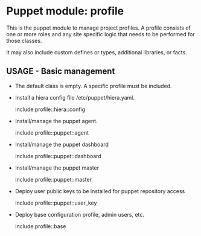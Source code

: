 # Puppet module: profile

This is the puppet module to manage project profiles. A profile consists of one
or more roles and any site specific logic that needs to be performed for those 
classes. 

It may also include custom defines or types, additional libraries, or facts.

## USAGE - Basic management

* The default class is empty. A specific profile must be included.

* Install a hiera config file /etc/puppet/hiera.yaml.

    include profile::hiera::config

* Install/manage the puppet agent.

    include profile::puppet::agent

* Install/manage the puppet dashboard

    include profile::puppet::dashboard

* Install/manage the puppet master

    include profile::puppet::master

* Deploy user public keys to be installed for puppet repository access

    include profile::puppet::user_key

* Deploy base configuration profile, admin users, etc.

    include profile::base

